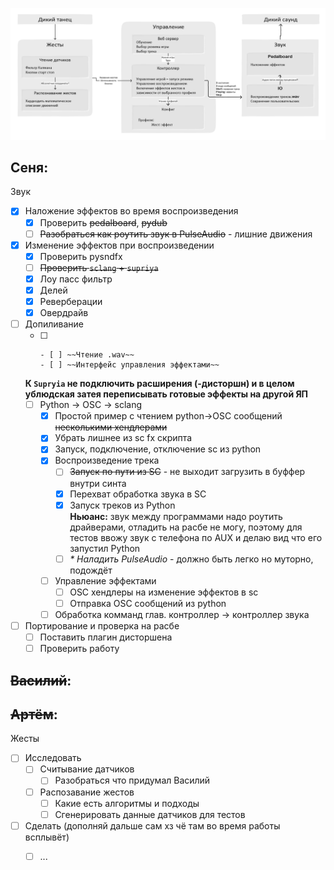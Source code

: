 ![picture 1](images/d590b9f4bccf99ee96e5c8e99d0f8d1490d44f91213f006087ff554f6c3676e3.png)  


## Сеня:

Звук
- [x] Наложение эффектов во время воспроизведения
    - [x] Проверить ~~pedalboard~~, ~~pydub~~
    - [ ] ~~Разобраться как роутить звук в PulseAudio~~ - лишние движения
- [x] Изменение эффектов при воспроизведении
    - [x] Проверить pysndfx
    - [ ] ~~Проверить `sclang` + `supriya`~~
    - [x] Лоу пасс фильтр
    - [x] Делей
    - [x] Реверберации
    - [x] Овердрайв
- [ ] Допиливание
  - [ ] ~~~`sclang` + `supriya`~~~
    - [ ] ~~Чтение .wav~~
    - [ ] ~~Интерфейс управления эффектами~~    
  **К `Supryia` не подключить расширения (-дисторшн) и в целом ублюдская затея переписывать готовые эффекты на другой ЯП**
  - [ ] Python -> OSC -> sclang
      - [x] Простой пример с чтением python->OSC сообщений ~~несколькими хендлерами~~
      - [x] Убрать лишнее из sc fx скрипта
      - [x] Запуск, подключение, отключение sc из python
      - [x] Воспроизведение трека
        - [ ] ~~Запуск по пути из SC~~ - не выходит загрузить в буффер внутри синта
        - [x] Перехват обработка звука в SC  
        - [x] Запуск треков из Python  
              **Ньюанс:** звук между программами надо роутить драйверами, отладить на расбе не могу, поэтому для тестов ввожу звук с телефона по AUX и делаю вид что его запустил Python  
        - [ ] _* Наладить PulseAudio_ - должно быть легко но муторно, подождёт
      - [ ] Управление эффектами
        - [ ] OSC хендлеры на изменение эффектов в sc
        - [ ] Отправка OSC сообщений из python
      - [ ] Обработка комманд глав. контроллер -> контроллер звука
- [ ] Портирование и проверка на расбе
  - [ ] Поставить плагин дисторшена
  - [ ] Проверить работу

## ~~Василий~~:

## ~~Артём~~: 

Жесты
  - [ ] Исследовать
    - [ ] Считывание датчиков
        - [ ] Разобраться что придумал Василий
    - [ ] Распозавание жестов
        - [ ] Какие есть алгоритмы и подходы
        - [ ] Сгенерировать данные датчиков для тестов
  - [ ] Сделать (дополняй дальше сам хз чё там во время работы всплывёт)
    - [ ] ...
  
